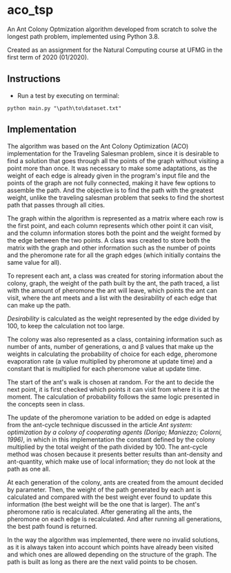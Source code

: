 # aco_tsp

An Ant Colony Optmization algorithm developed from scratch to solve the longest path problem, 
implemented using Python 3.8.

Created as an assignment for the Natural Computing course at UFMG in the first term of 2020 (01/2020).

## Instructions

* Run a test by executing on terminal:

`python main.py "\path\to\dataset.txt"`

## Implementation

The algorithm was based on the Ant Colony Optimization (ACO) implementation for the Traveling Salesman problem, 
since it is desirable to find a solution that goes through all the points of the graph without visiting a point more than once. 
It was necessary to make some adaptations, as the weight of each edge is already given in the program's input file and 
the points of the graph are not fully connected, making it have few options to assemble the path. And the objective is 
to find the path with the greatest weight, unlike the traveling salesman problem that seeks to find the shortest path 
that passes through all cities. 

The graph within the algorithm is represented as a matrix where each row is the first point, and each column represents 
which other point it can visit, and the column information stores both the point and the weight formed by the edge
between the two points. A class was created to store both the matrix with the graph and other information such as 
the number of points and the pheromone rate for all the graph edges (which initially contains the same value for all). 

To represent each ant, a class was created for storing information about the colony, graph, the weight of the path 
built by the ant, the path traced, a list with the amount of pheromone the ant will leave, which points the ant can 
visit, where the ant meets and a list with the desirability of each edge that can make up the path. 

_Desirability_ is 
calculated as the weight represented by the edge divided by 100, to keep the calculation not too large. 

The colony was 
also represented as a class, containing information such as number of ants, number of generations, α and β values 
that make up the weights in calculating the probability of choice for each edge, pheromone evaporation rate 
(a value multiplied by pheromone at update time) and a constant that is multiplied for each pheromone value at 
update time. 

The start of the ant's walk is chosen at random. For the ant to decide the next point, it is 
first checked which points it can visit from where it is at the moment. The calculation of probability follows the same 
logic presented in the concepts seen in class. 

The update of the pheromone variation to be added on edge is adapted from the ant-cycle technique discussed in the 
article _Ant system: optimization by a colony of cooperating agents (Dorigo; Maniezzo; Colorni, 1996)_, 
in which in this implementation the constant defined by the colony multiplied by the total weight of 
the path divided by 100. The ant-cycle method was chosen because it presents better results than ant-density 
and ant-quantity, which make use of local information; they do not look at the path as one all. 

At each generation of the colony, ants are created from the amount decided by parameter. 
Then, the weight of the path generated by each ant is calculated and compared with the best weight
ever found to update this information (the best weight will be the one that is larger). 
The ant's pheromone ratio is recalculated. After generating all the ants, the pheromone on each edge is 
recalculated. And after running all generations, the best path found is returned. 

In the way the algorithm was 
implemented, there were no invalid solutions, as it is always taken into account which points have already 
been visited and which ones are allowed depending on the structure of the graph. The path is built as long as there are the next valid points to be chosen.
